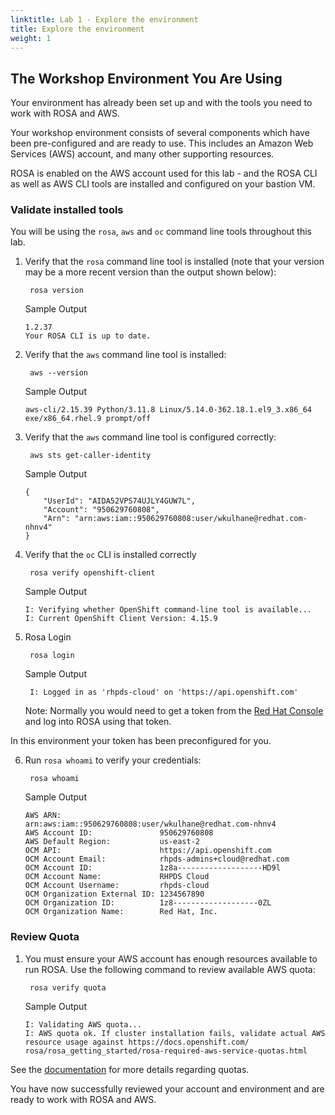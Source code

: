 ```yaml
---
linktitle: Lab 1 - Explore the environment
title: Explore the environment
weight: 1
---
```


## The Workshop Environment You Are Using
Your environment has already been set up and with the tools you need to work with ROSA and AWS.

Your workshop environment consists of several components which have been pre-configured and are ready to use. This includes an Amazon Web Services (AWS) account, and many other supporting resources.

ROSA is enabled on the AWS account used for this lab - and the ROSA CLI as well as AWS CLI tools are installed and configured on your bastion VM.

### Validate installed tools

You will be using the `rosa`, `aws` and `oc` command line tools throughout this lab.

1. Verify that the `rosa` command line tool is installed (note that your version may be a more recent version than the output shown below):

        rosa version
          
   Sample Output 
   ```tpl
   1.2.37
   Your ROSA CLI is up to date.
   ```

2. Verify that the `aws` command line tool is installed:

        aws --version

    Sample Output
    ```tpl
    aws-cli/2.15.39 Python/3.11.8 Linux/5.14.0-362.18.1.el9_3.x86_64 exe/x86_64.rhel.9 prompt/off
    ```

3. Verify that the `aws` command line tool is configured correctly:

        aws sts get-caller-identity

    Sample Output
    ```tpl
    {
        "UserId": "AIDA52VPS74UJLY4GUW7L",
        "Account": "950629760808",
        "Arn": "arn:aws:iam::950629760808:user/wkulhane@redhat.com-nhnv4"
    }
    ```
4. Verify that the `oc` CLI is installed correctly

        rosa verify openshift-client

    Sample Output
    ```tpl
    I: Verifying whether OpenShift command-line tool is available...
    I: Current OpenShift Client Version: 4.15.9
    ```

5. Rosa Login

        rosa login

   Sample Output

        I: Logged in as 'rhpds-cloud' on 'https://api.openshift.com'


   
   Note: Normally you would need to get a token from the [Red Hat Console](https://console.redhat.com/openshift/token/rosa) and log into ROSA using that token.
   

In this environment your token has been preconfigured for you.

6. Run `rosa whoami` to verify your credentials:

        rosa whoami

   Sample Output 
   ```tpl
   AWS ARN:                      arn:aws:iam::950629760808:user/wkulhane@redhat.com-nhnv4
   AWS Account ID:               950629760808
   AWS Default Region:           us-east-2
   OCM API:                      https://api.openshift.com
   OCM Account Email:            rhpds-admins+cloud@redhat.com
   OCM Account ID:               1z8a-------------------HD9l
   OCM Account Name:             RHPDS Cloud
   OCM Account Username:         rhpds-cloud
   OCM Organization External ID: 1234567890
   OCM Organization ID:          1z8-------------------0ZL
   OCM Organization Name:        Red Hat, Inc.
   ```
### Review Quota

1. You must ensure your AWS account has enough resources available to run ROSA. Use the following command to review available AWS quota:

        rosa verify quota

   Sample Output
   ```tpl
   I: Validating AWS quota...
   I: AWS quota ok. If cluster installation fails, validate actual AWS resource usage against https://docs.openshift.com/
   rosa/rosa_getting_started/rosa-required-aws-service-quotas.html
   ```
  See the [documentation](https://docs.openshift.com/rosa/rosa_planning/rosa-sts-required-aws-service-quotas.html) for more details regarding quotas.

  You have now successfully reviewed your account and environment and are ready to work with ROSA and AWS.